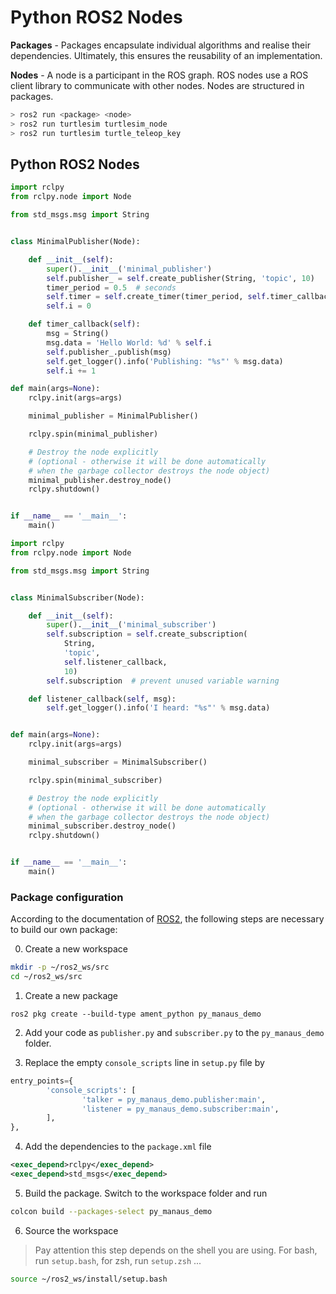 <!--
author:  André Dietrich; Sebastian Zug

mode:   Presentation

comment: Interactive LiaScript workshop at Federal University of Amazonas

-->

# Python ROS2 Nodes

**Packages** - Packages encapsulate individual algorithms and realise their dependencies. Ultimately, this ensures the reusability of an implementation.

**Nodes** - A node is a participant in the ROS graph. ROS nodes use a ROS client library to communicate with other nodes. Nodes are structured in packages.

```bash
> ros2 run <package> <node>
> ros2 run turtlesim turtlesim_node
> ros2 run turtlesim turtle_teleop_key
```

## Python ROS2 Nodes

```python   publisher.py
import rclpy
from rclpy.node import Node

from std_msgs.msg import String


class MinimalPublisher(Node):

    def __init__(self):
        super().__init__('minimal_publisher')
        self.publisher_ = self.create_publisher(String, 'topic', 10)
        timer_period = 0.5  # seconds
        self.timer = self.create_timer(timer_period, self.timer_callback)
        self.i = 0

    def timer_callback(self):
        msg = String()
        msg.data = 'Hello World: %d' % self.i
        self.publisher_.publish(msg)
        self.get_logger().info('Publishing: "%s"' % msg.data)
        self.i += 1

def main(args=None):
    rclpy.init(args=args)

    minimal_publisher = MinimalPublisher()

    rclpy.spin(minimal_publisher)

    # Destroy the node explicitly
    # (optional - otherwise it will be done automatically
    # when the garbage collector destroys the node object)
    minimal_publisher.destroy_node()
    rclpy.shutdown()


if __name__ == '__main__':
    main()
```

```python     subscriber.py
import rclpy
from rclpy.node import Node

from std_msgs.msg import String


class MinimalSubscriber(Node):

    def __init__(self):
        super().__init__('minimal_subscriber')
        self.subscription = self.create_subscription(
            String,
            'topic',
            self.listener_callback,
            10)
        self.subscription  # prevent unused variable warning

    def listener_callback(self, msg):
        self.get_logger().info('I heard: "%s"' % msg.data)


def main(args=None):
    rclpy.init(args=args)

    minimal_subscriber = MinimalSubscriber()

    rclpy.spin(minimal_subscriber)

    # Destroy the node explicitly
    # (optional - otherwise it will be done automatically
    # when the garbage collector destroys the node object)
    minimal_subscriber.destroy_node()
    rclpy.shutdown()


if __name__ == '__main__':
    main()
```

### Package configuration

According to the documentation of [ROS2](https://docs.ros.org/en/foxy/Tutorials/Beginner-Client-Libraries/Writing-A-Simple-Py-Publisher-And-Subscriber.html), the following steps are necessary to build our own package:

0. Create a new workspace

```bash
mkdir -p ~/ros2_ws/src
cd ~/ros2_ws/src
```

1. Create a new package

```
ros2 pkg create --build-type ament_python py_manaus_demo
```

2. Add your code as `publisher.py` and `subscriber.py` to the `py_manaus_demo` folder.

3. Replace the empty `console_scripts` line in `setup.py` file by

```python
entry_points={
        'console_scripts': [
                'talker = py_manaus_demo.publisher:main',
                'listener = py_manaus_demo.subscriber:main',
        ],
},
```

4. Add the dependencies to the `package.xml` file

```xml
<exec_depend>rclpy</exec_depend>
<exec_depend>std_msgs</exec_depend>
```

5. Build the package. Switch to the workspace folder and run

```bash
colcon build --packages-select py_manaus_demo
```

6. Source the workspace

> Pay attention this step depends on the shell you are using. For bash, run `setup.bash`, for zsh, run `setup.zsh` ...

```bash
source ~/ros2_ws/install/setup.bash
```